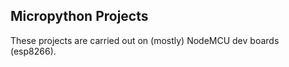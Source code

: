Micropython Projects
--------------------

These projects are carried out on (mostly) NodeMCU dev boards (esp8266).
